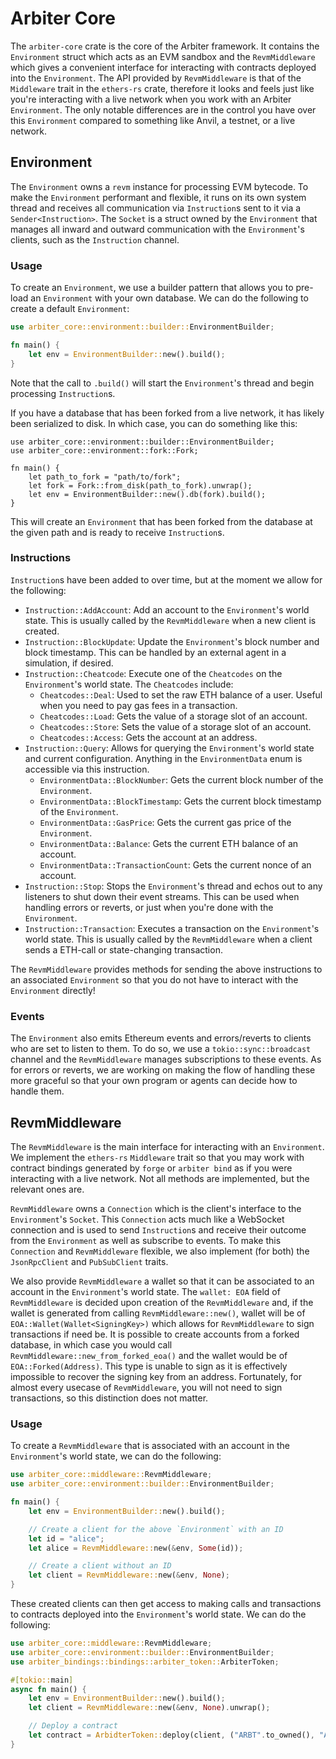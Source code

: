 # Arbiter Core
The `arbiter-core` crate is the core of the Arbiter framework. 
It contains the `Environment` struct which acts as an EVM sandbox and the `RevmMiddleware` which gives a convenient interface for interacting with contracts deployed into the `Environment`.
The API provided by `RevmMiddleware` is that of the `Middleware` trait in the `ethers-rs` crate, therefore it looks and feels just like you're interacting with a live network when you work with an Arbiter `Environment`. 
The only notable differences are in the control you have over this `Environment` compared to something like Anvil, a testnet, or a live network.

## Environment
The `Environment` owns a `revm` instance for processing EVM bytecode.
To make the `Environment` performant and flexible, it runs on its own system thread and receives all communication via `Instruction`s sent to it via a `Sender<Instruction>`.
The `Socket` is a struct owned by the `Environment` that manages all inward and outward communication with the `Environment`'s clients, such as the `Instruction` channel.

### Usage
To create an `Environment`, we use a builder pattern that allows you to pre-load an `Environment` with your own database.
We can do the following to create a default `Environment`:
```rust
use arbiter_core::environment::builder::EnvironmentBuilder;

fn main() {
    let env = EnvironmentBuilder::new().build();
}
```
Note that the call to `.build()` will start the `Environment`'s thread and begin processing `Instruction`s.

If you have a database that has been forked from a live network, it has likely been serialized to disk.
In which case, you can do something like this:
```rust, ignore
use arbiter_core::environment::builder::EnvironmentBuilder;
use arbiter_core::environment::fork::Fork;

fn main() {
    let path_to_fork = "path/to/fork";
    let fork = Fork::from_disk(path_to_fork).unwrap();
    let env = EnvironmentBuilder::new().db(fork).build();
}
```
This will create an `Environment` that has been forked from the database at the given path and is ready to receive `Instruction`s.

### Instructions
`Instruction`s have been added to over time, but at the moment we allow for the following:
- `Instruction::AddAccount`: Add an account to the `Environment`'s world state. This is usually called by the `RevmMiddleware` when a new client is created.
- `Instruction::BlockUpdate`: Update the `Environment`'s block number and block timestamp. This can be handled by an external agent in a simulation, if desired.
- `Instruction::Cheatcode`: Execute one of the `Cheatcodes` on the `Environment`'s world state. 
The `Cheatcodes` include:
    - `Cheatcodes::Deal`: Used to set the raw ETH balance of a user. Useful when you need to pay gas fees in a transaction.
    - `Cheatcodes::Load`: Gets the value of a storage slot of an account. 
    - `Cheatcodes::Store`: Sets the value of a storage slot of an account.
    - `Cheatcodes::Access`: Gets the account at an address.
- `Instruction::Query`: Allows for querying the `Environment`'s world state and current configuration. Anything in the `EnvironmentData` enum is accessible via this instruction.
    - `EnvironmentData::BlockNumber`: Gets the current block number of the `Environment`.
    - `EnvironmentData::BlockTimestamp`: Gets the current block timestamp of the `Environment`.
    - `EnvironmentData::GasPrice`: Gets the current gas price of the `Environment`.
    - `EnvironmentData::Balance`: Gets the current ETH balance of an account.
    - `EnvironmentData::TransactionCount`: Gets the current nonce of an account.
- `Instruction::Stop`: Stops the `Environment`'s thread and echos out to any listeners to shut down their event streams. This can be used when handling errors or reverts, or just when you're done with the `Environment`.
- `Instruction::Transaction`: Executes a transaction on the `Environment`'s world state. This is usually called by the `RevmMiddleware` when a client sends a ETH-call or state-changing transaction.

The `RevmMiddleware` provides methods for sending the above instructions to an associated `Environment` so that you do not have to interact with the `Environment` directly!

### Events
The `Environment` also emits Ethereum events and errors/reverts to clients who are set to listen to them. 
To do so, we use a `tokio::sync::broadcast` channel and the `RevmMiddleware` manages subscriptions to these events.
As for errors or reverts, we are working on making the flow of handling these more graceful so that your own program or agents can decide how to handle them.

## RevmMiddleware
The `RevmMiddleware` is the main interface for interacting with an `Environment`.
We implement the `ethers-rs` `Middleware` trait so that you may work with contract bindings generated by `forge` or `arbiter bind` as if you were interacting with a live network.
Not all methods are implemented, but the relevant ones are.

`RevmMiddleware` owns a `Connection` which is the client's interface to the `Environment`'s `Socket`.
This `Connection` acts much like a WebSocket connection and is used to send `Instruction`s and receive their outcome from the `Environment` as well as subscribe to events.
To make this `Connection` and `RevmMiddleware` flexible, we also implement (for both) the `JsonRpcClient` and `PubSubClient` traits.

We also provide `RevmMiddleware` a wallet so that it can be associated to an account in the `Environment`'s world state.
The `wallet: EOA` field of `RevmMiddleware` is decided upon creation of the `RevmMiddleware` and, if the wallet is generated from calling `RevmMiddleware::new()`, wallet will be of `EOA::Wallet(Wallet<SigningKey>)` which allows for `RevmMiddleware` to sign transactions if need be.
It is possible to create accounts from a forked database, in which case you would call `RevmMiddleware::new_from_forked_eoa()` and the wallet would be of `EOA::Forked(Address)`.
This type is unable to sign as it is effectively impossible to recover the signing key from an address.
Fortunately, for almost every usecase of `RevmMiddleware`, you will not need to sign transactions, so this distinction does not matter.

### Usage

To create a `RevmMiddleware` that is associated with an account in the `Environment`'s world state, we can do the following:
```rust
use arbiter_core::middleware::RevmMiddleware;
use arbiter_core::environment::builder::EnvironmentBuilder;

fn main() {
    let env = EnvironmentBuilder::new().build();

    // Create a client for the above `Environment` with an ID
    let id = "alice";
    let alice = RevmMiddleware::new(&env, Some(id));

    // Create a client without an ID
    let client = RevmMiddleware::new(&env, None);
}
```
These created clients can then get access to making calls and transactions to contracts deployed into the `Environment`'s world state. We can do the following:
```rust
use arbiter_core::middleware::RevmMiddleware;
use arbiter_core::environment::builder::EnvironmentBuilder;
use arbiter_bindings::bindings::arbiter_token::ArbiterToken;

#[tokio::main]
async fn main() {
    let env = EnvironmentBuilder::new().build();
    let client = RevmMiddleware::new(&env, None).unwrap();

    // Deploy a contract
    let contract = ArbidterToken::deploy(client, ("ARBT".to_owned(), "Arbiter Token".to_owned(), 18u8)).unwrap().send().await.unwrap();
}
```
